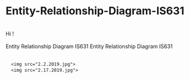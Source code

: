 # Entity-Relationship-Diagram-IS631
<!DOCTYPE html>
<html>

  <head>
    <meta charset='utf-8' />
    <meta http-equiv="X-UA-Compatible" content="chrome=1" />
    <meta name="description" content="Home Page : My Github Web" />

<div id="main_content_wrap" class="outer">
    <section id="main_content" class="inner">
    <br />
      Hi !<br /><br />
      Entity Relationship Diagram IS631
      Entity Relationship Diagram IS631  <br /><br />

<div>
      
      <img src="2.2.2019.jpg">
      <img src="2.17.2019.jpg">
      
</div>
    <br />

</div>




  </body>
</html>
